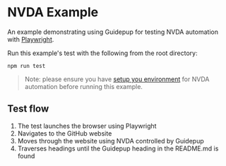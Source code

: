 # NVDA Example

An example demonstrating using Guidepup for testing NVDA automation with [Playwright](https://playwright.dev/).

Run this example's test with the following from the root directory:

```console
npm run test
```

> Note: please ensure you have [setup you environment](https://www.guidepup.dev/docs/guides/automated-environment-setup) for NVDA automation before running this example.

## Test flow

1. The test launches the browser using Playwright
2. Navigates to the GitHub website
3. Moves through the website using NVDA controlled by Guidepup
4. Traverses headings until the Guidepup heading in the README.md is found
